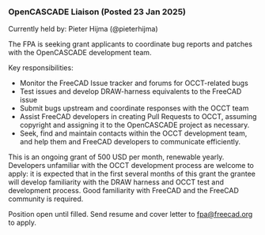 ### OpenCASCADE Liaison (Posted 23 Jan 2025)

Currently held by: Pieter Hijma (@pieterhijma)

The FPA is seeking grant applicants to coordinate bug reports and patches with the OpenCASCADE development team.

Key responsibilities:

   * Monitor the FreeCAD Issue tracker and forums for OCCT-related bugs
   * Test issues and develop DRAW-harness equivalents to the FreeCAD issue
   * Submit bugs upstream and coordinate responses with the OCCT team
   * Assist FreeCAD developers in creating Pull Requests to OCCT, assuming copyright and assigning it to the OpenCASCADE project as necessary.
   * Seek, find and maintain contacts within the OCCT development team, and help them and FreeCAD developers to communicate efficiently.

This is an ongoing grant of 500 USD per month, renewable yearly. Developers unfamiliar with the OCCT development process are welcome to apply: it is expected that in the first several months of this grant the grantee will develop familiarity with the DRAW harness and OCCT test and development process. Good familiarity with FreeCAD and the FreeCAD community is required.

Position open until filled. Send resume and cover letter to fpa@freecad.org to apply.
